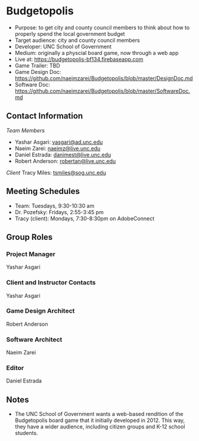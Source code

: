 # Budgetopolis 

* Purpose: to get city and county council members to think about how to properly spend the local government budget
* Target audience: city and county council members
* Developer: UNC School of Government 
* Medium: originally a physcial board game, now through a web app
* Live at: https://budgetopolis-bf134.firebaseapp.com
* Game Trailer: TBD
* Game Design Doc: https://github.com/naeimzarei/Budgetopolis/blob/master/DesignDoc.md
* Software Doc: https://github.com/naeimzarei/Budgetopolis/blob/master/SoftwareDoc.md


## Contact Information
*Team Members*
* Yashar Asgari: yasgari@ad.unc.edu
* Naeim Zarei: naeimz@live.unc.edu
* Daniel Estrada: danimest@live.unc.edu
* Robert Anderson: robertan@live.unc.edu

*Client*
Tracy Miles: tsmiles@sog.unc.edu 

## Meeting Schedules
* Team: Tuesdays, 9:30-10:30 am
* Dr. Pozefsky: Fridays, 2:55-3:45 pm
* Tracy (client): Mondays, 7:30-8:30pm on AdobeConnect 

## Group Roles

### Project Manager
Yashar Asgari

### Client and Instructor Contacts
Yashar Asgari

### Game Design Architect
Robert Anderson

### Software Architect
Naeim Zarei 

### Editor
Daniel Estrada

## Notes

* The UNC School of Government wants a web-based rendition of the Budgetopolis board game that it initially developed in 2012. This way, they have a wider audience, including citizen groups and K-12 school students. 
